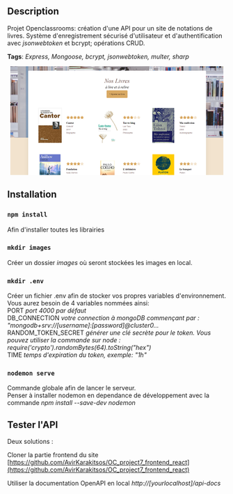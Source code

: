 ## Description

Projet Openclassrooms: création d'une API pour un site de notations de livres. Système d'enregistrement sécurisé d'utilisateur et d'authentification avec *jsonwebtoken* et bcrypt; opérations CRUD.

**Tags**: *Express, Mongoose, bcrypt, jsonwebtoken, multer, sharp*

<p align="center">
  <img src="./assets/project7.png" alt="Illustration du site">
</p>

## Installation

### `npm install`

Afin d'installer toutes les librairies


### `mkdir images`

Créer un dossier *images* où seront stockées les images en local.

### `mkdir .env`

Créer un fichier .env afin de stocker vos propres variables d'environnement.  
Vous aurez besoin de 4 variables nommées ainsi:  
PORT *port 4000 par défaut*  
DB_CONNECTION *votre connection à mongoDB commençant par : "mongodb+srv://\[username]:\[password]@cluster0...*  
RANDOM_TOKEN_SECRET *générer une clé secrète pour le token. Vous pouvez utiliser la commande sur node : require('crypto').randomBytes(64).toString("hex")*  
TIME *temps d'expiration du token, exemple: "1h"*

### `nodemon serve`

Commande globale afin de lancer le serveur.  
Penser à installer nodemon en dependance de développement avec la commande *npm install --save-dev nodemon*

## Tester l'API

Deux solutions :

Cloner la partie frontend du site [https://github.com/AvirKarakitsos/OC_project7_frontend_react](https://github.com/AvirKarakitsos/OC_project7_frontend_react)

Utiliser la documentation OpenAPI en local *http://\[yourlocalhost]/api-docs* 

